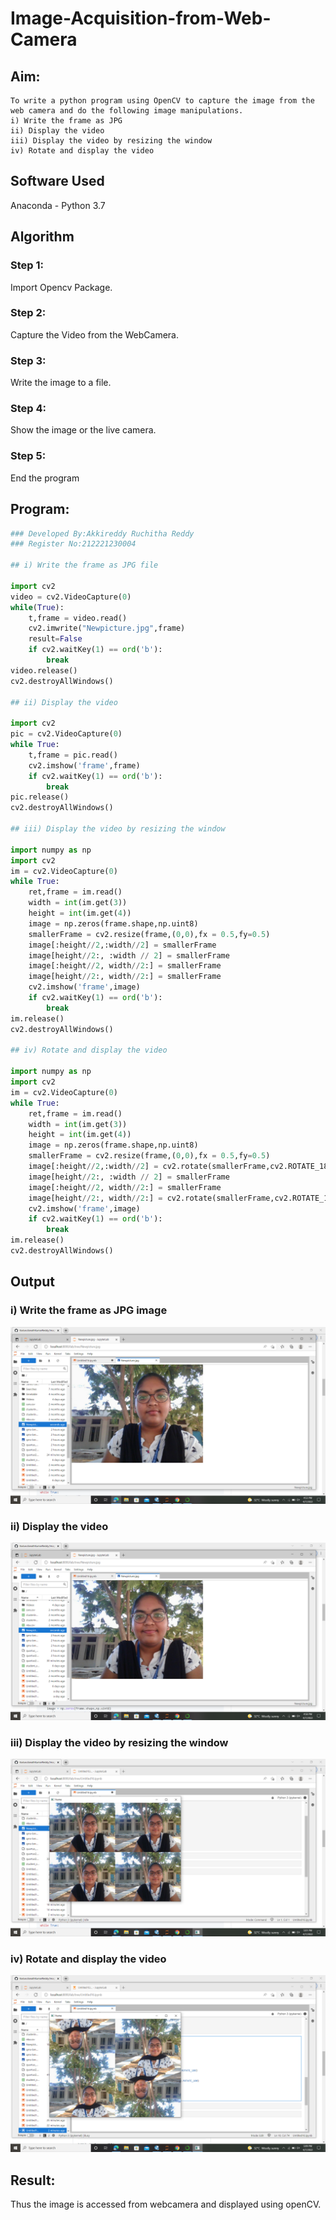 # Image-Acquisition-from-Web-Camera
## Aim:
``` 
To write a python program using OpenCV to capture the image from the web camera and do the following image manipulations.
i) Write the frame as JPG 
ii) Display the video 
iii) Display the video by resizing the window
iv) Rotate and display the video
```
## Software Used
Anaconda - Python 3.7
## Algorithm
### Step 1:
Import Opencv Package.
<br>

### Step 2:
Capture the Video from the WebCamera.
<br>

### Step 3:
Write the image to a file.
<br>

### Step 4:
Show the image or the live camera.
<br>

### Step 5:
End the program
<br>

## Program:
``` Python
### Developed By:Akkireddy Ruchitha Reddy
### Register No:212221230004

## i) Write the frame as JPG file

import cv2
video = cv2.VideoCapture(0)
while(True):
    t,frame = video.read()
    cv2.imwrite("Newpicture.jpg",frame)
    result=False
    if cv2.waitKey(1) == ord('b'):
        break
video.release()
cv2.destroyAllWindows()

## ii) Display the video

import cv2
pic = cv2.VideoCapture(0)
while True:
    t,frame = pic.read()
    cv2.imshow('frame',frame)
    if cv2.waitKey(1) == ord('b'):      
        break
pic.release()
cv2.destroyAllWindows()

## iii) Display the video by resizing the window

import numpy as np
import cv2
im = cv2.VideoCapture(0)
while True:
    ret,frame = im.read()
    width = int(im.get(3))
    height = int(im.get(4))
    image = np.zeros(frame.shape,np.uint8)
    smallerFrame = cv2.resize(frame,(0,0),fx = 0.5,fy=0.5)
    image[:height//2,:width//2] = smallerFrame
    image[height//2:, :width // 2] = smallerFrame
    image[:height//2, width//2:] = smallerFrame
    image[height//2:, width//2:] = smallerFrame
    cv2.imshow('frame',image)
    if cv2.waitKey(1) == ord('b'):
        break
im.release()
cv2.destroyAllWindows()

## iv) Rotate and display the video

import numpy as np
import cv2
im = cv2.VideoCapture(0)
while True:
    ret,frame = im.read()
    width = int(im.get(3))
    height = int(im.get(4))
    image = np.zeros(frame.shape,np.uint8)
    smallerFrame = cv2.resize(frame,(0,0),fx = 0.5,fy=0.5)
    image[:height//2,:width//2] = cv2.rotate(smallerFrame,cv2.ROTATE_180)
    image[height//2:, :width // 2] = smallerFrame
    image[:height//2, width//2:] = smallerFrame
    image[height//2:, width//2:] = cv2.rotate(smallerFrame,cv2.ROTATE_180)
    cv2.imshow('frame',image)
    if cv2.waitKey(1) == ord('b'):
        break
im.release()
cv2.destroyAllWindows()

```
## Output

### i) Write the frame as JPG image
![output](https://github.com/RuchithaReddy28/Image-acquisition-from-web-camera/blob/main/r1.png?raw=true)

### ii) Display the video
![output](https://github.com/RuchithaReddy28/Image-acquisition-from-web-camera/blob/main/r2.png?raw=true)

### iii) Display the video by resizing the window
![output](https://github.com/RuchithaReddy28/Image-acquisition-from-web-camera/blob/main/r3.png?raw=true)

### iv) Rotate and display the video
![output](https://github.com/RuchithaReddy28/Image-acquisition-from-web-camera/blob/main/r4.png?raw=true)

## Result:
Thus the image is accessed from webcamera and displayed using openCV.

